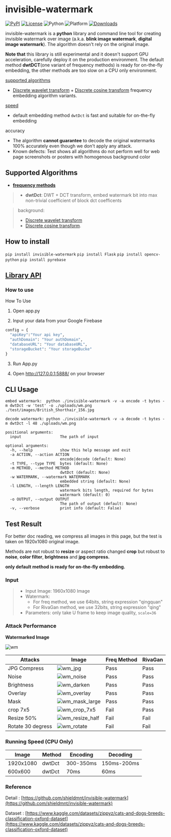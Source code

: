 # invisible-watermark
[![PyPI](https://img.shields.io/pypi/v/invisible-watermark)](https://pypi.org/project/invisible-watermark/)
[![License](https://img.shields.io/pypi/l/invisible-watermark.svg)](https://github.com/ShieldMnt/invisible-watermark/blob/main/LICENSE)
![Python](https://img.shields.io/badge/python->=3.6-green.svg)
![Platform](https://img.shields.io/badge/platform-%20linux%20-green.svg)
[![Downloads](https://static.pepy.tech/badge/invisible-watermark)](https://pepy.tech/project/invisible-watermark) 

invisible-watermark is a **python** library and command line tool for creating invisible watermark over image (a.k.a. **blink image watermark**, **digital image watermark**). The algorithm doesn't rely on the original image.

**Note that** this library is still experimental and it doesn't support GPU acceleration, carefully deploy it on the production environment. The default method **dwtDCT**(one variant of frequency methods) is ready for on-the-fly embedding, the other methods are too slow on a CPU only environment.


[supported algorithms](https://github.com/ShieldMnt/invisible-watermark#supported-algorithms)
* [Discrete wavelet transform](https://en.wikipedia.org/wiki/Discrete_wavelet_transform) + [Discrete cosine transform](https://en.wikipedia.org/wiki/Discrete_cosine_transform) frequency embedding algorithm variants.

[speed](https://github.com/ShieldMnt/invisible-watermark#running-speed-cpu-only)
* default embedding method ```dwtDct``` is fast and suitable for on-the-fly embedding

accuracy
* The algorithm **cannot guarantee** to decode the original watermarks 100% accurately even though we don't apply any attack.
* Known defects: Test shows all algorithms do not perform well for web page screenshots or posters with homogenous background color

## Supported Algorithms
* [**frequency methods**](https://github.com/ShieldMnt/invisible-watermark/wiki/Frequency-Methods)
 
> * **dwtDct**: DWT + DCT transform, embed watermark bit into max non-trivial coefficient of block dct coefficents

> background:
> * [Discrete wavelet transform](https://en.wikipedia.org/wiki/Discrete_wavelet_transform)
> * [Discrete cosine transform](https://en.wikipedia.org/wiki/Discrete_cosine_transform).

## How to install
`pip install invisible-watermark`
`pip install Flask`
`pip install opencv-python`
`pip install pyrebase`

## [Library API](https://github.com/ShieldMnt/invisible-watermark/wiki/API)
### How to use
How To Use
1. Open app.py

2. Input your data from your Google Firebase
```python
config = {
  "apiKey":"Your api key",
  "authDomain": "Your authDomain",
  "databaseURL": "Your databaseURL",
  "storageBucket": "Your storageBucke"
}
```
3. Run App.py

4. Open http://127.0.0.1:5888/ on your browser

## CLI Usage

```
embed watermark:  python ./invisible-watermark -v -a encode -t bytes -m dwtDct -w 'test' -o ./uploads/wm.png ./test/images/British_Shorthair_156.jpg

decode watermark: python ./invisible-watermark -v -a decode -t bytes -m dwtDct -l 48 ./uploads/wm.png

positional arguments:
  input                 The path of input

optional arguments:
  -h, --help            show this help message and exit
  -a ACTION, --action ACTION
                        encode|decode (default: None)
  -t TYPE, --type TYPE  bytes (default: None)
  -m METHOD, --method METHOD
                        dwtDct (default: None)
  -w WATERMARK, --watermark WATERMARK
                        embedded string (default: None)
  -l LENGTH, --length LENGTH
                        watermark bits length, required for bytes
                        watermark (default: 0)
  -o OUTPUT, --output OUTPUT
                        The path of output (default: None)
  -v, --verbose         print info (default: False)
```

## Test Result
 
For better doc reading, we compress all images in this page, but the test is taken on 1920x1080 original image.

Methods are not robust to **resize** or aspect ratio changed **crop** but robust to **noise**, **color filter**, **brightness** and **jpg compress.**

**only default method is ready for on-the-fly embedding.**

### Input
> * Input Image: 1960x1080 Image
> * Watermark: 
>   - For freq method, we use 64bits, string expression "qingquan"
>   - For RivaGan method, we use 32bits, string expression "qing"
> * Parameters: only take U frame to keep image quality, ```scale=36```

### Attack Performance


**Watermarked Image**

![wm](https://user-images.githubusercontent.com/1647036/106387712-03c17400-6416-11eb-9490-e5e860b025ad.png)

| Attacks | Image | Freq Method | RivaGan |
| --- | --- | --- | --- |
| JPG Compress | ![wm_jpg](https://user-images.githubusercontent.com/1647036/106387721-0e7c0900-6416-11eb-840c-8eab1cb9d748.jpg) | Pass | Pass |
| Noise | ![wm_noise](https://user-images.githubusercontent.com/1647036/106387874-c90c0b80-6416-11eb-99f3-1716f01f2211.png) | Pass | Pass |
| Brightness | ![wm_darken](https://user-images.githubusercontent.com/1647036/106387718-0cb24580-6416-11eb-83af-7f9e94f13cae.png) | Pass | Pass |
| Overlay | ![wm_overlay](https://user-images.githubusercontent.com/1647036/106387733-13d95380-6416-11eb-8aa4-b3d2acfa8637.png) | Pass | Pass |
| Mask | ![wm_mask_large](https://user-images.githubusercontent.com/1647036/106387726-10de6300-6416-11eb-99c3-4a0f70f99224.png) | Pass | Pass |
| crop 7x5 | ![wm_crop_7x5](https://user-images.githubusercontent.com/1647036/106387713-06bc6480-6416-11eb-8ae0-f64289642450.png) | Fail | Pass |
| Resize 50% | ![wm_resize_half](https://user-images.githubusercontent.com/1647036/106387735-15a31700-6416-11eb-8589-2ffa38df2a9a.png) | Fail | Fail |
| Rotate 30 degress | ![wm_rotate](https://user-images.githubusercontent.com/1647036/106387737-19369e00-6416-11eb-8417-05e53e11b77f.png) | Fail | Fail|



### Running Speed (CPU Only)
| Image | Method | Encoding | Decoding |
| --- | --- | --- | --- |
| 1920x1080 | dwtDct | 300-350ms | 150ms-200ms |
| 600x600 | dwtDct | 70ms | 60ms |

### Reference
Detail : [https://github.com/shieldmnt/invisible-watermark](https://github.com/shieldmnt/invisible-watermark)

Dataset : [https://www.kaggle.com/datasets/zippyz/cats-and-dogs-breeds-classification-oxford-dataset](https://www.kaggle.com/datasets/zippyz/cats-and-dogs-breeds-classification-oxford-dataset)
